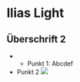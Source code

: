 Ilias Light
============

## Überschrift 2

* * Punkt 1: Abcdef
* Punkt 2
![](https://user-images.githubusercontent.com/38243620/40583674-a5ccb12a-6193-11e8-9227-42804fba23e5.jpg)
